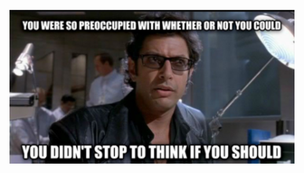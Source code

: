 ![What Have We Done](https://github.com/Pieharder/Dino-Wildlife-Park/blob/master/img/165595-your-scientists-were-so-preocc-k8ym.jpg)